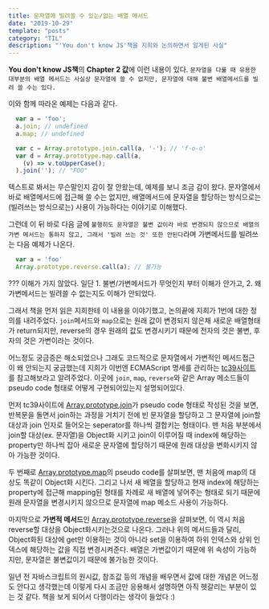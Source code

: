 ```yaml
---
title: 문자열에 빌려쓸 수 있는/없는 배열 메서드
date: "2019-10-29"
template: "posts"
category: "TIL"
description: "'You don't know JS'책을 지희와 논의하면서 알게된 사실"
---
```


**You don't know JS책**의 **Chapter 2 값**에 이런 내용이 있다.
`문자열을 다룰 때 유용한 대부분의 배열 메서드는 사실상 문자열에 쓸 수 없지만, 문자열에 대해 불변 배열메서드를 빌려 쓸 수는 있다.`

이와 함께 따라온 예제는 다음과 같다.

```javascript
  var a = 'foo';
  a.join; // undefined
  a.map; // undefined

  var c = Array.prototype.join.call(a, '-'); // 'f-o-o'
  var d = Array.prototype.map.call(a, 
    (v) => v.toUpperCase();
  ).join(''); // "FOO"
```

텍스트로 봐서는 무슨말인지 감이 잘 안왔는데, 예제를 보니 조금 감이 왔다. 문자열에서 바로 배열메서드에 접근해 쓸 수는 없지만, 배열메서드에 문자열을 할당하는 방식으로는(빌려쓰는 방식으로는) 사용이 가능하다는 이야기로 이해했다.

그런데 이 뒤 바로 다음 글에 `불행히도 문자열은 불변 값이라 바로 변경되지 않으므로 배열의 가변 메서드는 통하지 않고, 그래서 '빌려 쓰는 것' 또한 안된다`라며 가변메서드를 빌려쓰는 다음 예제가 나온다.

```javascript
  var a = 'foo'
  Array.prototype.reverse.call(a); // 불가능
```

??? 이해가 가지 않았다. 일단 1. 불변/가변메서드가 무엇인지 부터 이해가 안가고, 2. 왜 가변메서드는 빌려쓸 수 없는지도 이해가 안되었다.

그래서 책을 먼저 읽은 지희한테 이 내용을 이야기했고, 논의끝에 지희가 1번에 대한 정의를 내려주었다. `join`메서드와 `map`으로는 원래 값이 변경되지 않은채 새로운 배열형태가 return되지만, reverse의 경우 원래의 값도 변경시키기 때문에 전자의 것은 불변, 후자의 것은 가변이라는 것이다. 

어느정도 궁금증은 해소되었으나 그래도 코드적으로 문자열에서 가변적인 메서드접근이 왜 안되는지 궁금했는데 지희가 이번엔 ECMAScript 명세를 관리하는 [tc39사이트](https://tc39.es)를 참고해보라고 알려주었다. 이곳에 `join`, `map`, `reverse`와 같은 Array 메소드들이 pseudo code 형태로 어떻게 구현되어있는지 설명되어있다.

먼저 tc39사이트에 [Array.prototype.join](https://tc39.es/ecma262/#sec-array.prototype.join)가 pseudo code 형태로 작성된 것을 보면, 반복문을 돌면서 join하는 과정을 거치기 전에 빈 문자열을 할당하고 그 문자열에 join할 대상과 join 인자로 들어오는 seperator를 하나씩 결합키는 형태이다. 맨 처음 부분에서 join할 대상(ex. 문자열)을 Object화 시키고 join이 이루어질 때 index에 해당하는 property만 하나씩 잡아 새로운 문자열에 할당하기 때문에 원래 대상을 변화시키지 않아 가능한 것이다. 

두 번째로 [Array.prototype.map](https://tc39.es/ecma262/#sec-array.prototype.map)의 pseudo code를 살펴보면, 맨 처음에 map의 대상도 똑같이 Object화 시킨다. 그리고 나서 새 배열을 할당하고 현재 index에 해당하는 property에 접근해 mapping된 형태를 차례로 새 배열에 넣어주는 형태로 되기 때문에 원래 문자열을 변경시키지 않으므로 문자열에 map 메소드 사용이 가능하다.

마지막으로 **가변적 메서드**인 [Array.prototype.reverse](https://tc39.es/ecma262/#sec-array.prototype.reverse)을 살펴보면, 이 역시 처음 reverse할 대상을 Object화시키는것으로 나온다. 그러나 위의 메서드들과 달리, Object화된 대상에 get만 이용하는 것이 아니라 set을 이용하여 하위 인덱스와 상위 인덱스에 해당하는 값을 직접 변경시켜준다. 배열은 가변값이기 때문에 위 속성이 가능하지만, 문자열은 불변값이기 때문에 불가능한 것이다.

일년 전 자바스크립트의 원시값, 참조값 등의 개념을 배우면서 값에 대한 개념은 어느정도 안다고 생각했는데 이렇게 다시 조금만 응용해서 설명하면 아직 헷갈리는 부분이 있는 것 같다. 책을 보게 되어서 다행이라는 생각이 들었다 :)
